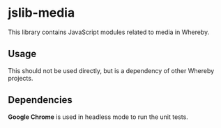 # jslib-media

This library contains JavaScript modules related to media in Whereby.

## Usage

This should not be used directly, but is a dependency of other Whereby projects.

## Dependencies

**Google Chrome** is used in headless mode to run the unit tests.
